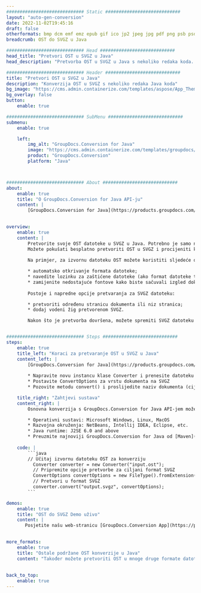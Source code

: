 ```yaml
---
############################# Static ############################
layout: "auto-gen-conversion"
date: 2022-11-02T19:45:16
draft: false
otherformats: bmp dcm emf emz epub gif ico jp2 jpeg jpg pdf png psb psd svg svgz tex tga tif tiff webp wmf wmz xps
breadcrumb: OST do SVGZ u Java

############################# Head ############################
head_title: "Pretvori OST u SVGZ u Java"
head_description: "Pretvorba OST u SVGZ u Java s nekoliko redaka koda. Pretvorite više od 160 formata datoteka pomoću GroupDocs API-ja za pretvorbu dokumenata za Java"

############################# Header ############################
title: "Pretvori OST u SVGZ u Java"
description: "Konverzija OST u SVGZ s nekoliko redaka Java koda"
bg_image: "https://cms.admin.containerize.com/templates/aspose/App_Themes/V3/images/bg/header1.png"
bg_overlay: false
button:
    enable: true

############################# SubMenu ############################
submenu:
    enable: true

    left:
        img_alt: "GroupDocs.Conversion for Java"
        image: "https://cms.admin.containerize.com/templates/groupdocs/images/product-logos/90x90-noborder/groupdocs-conversion-java.png"
        product: "GroupDocs.Conversion"
        platform: "Java"



############################# About ############################
about:
    enable: true
    title: "O GroupDocs.Conversion for Java API-ju"
    content: |
        [GroupDocs.Conversion for Java](https://products.groupdocs.com/conversion/java/) je napredni API za pretvorbu formata datoteka za pretvorbu između popularnih formata slika i dokumenata kao što su Microsoft Office, OpenDocument, PDF, HTML, e-pošta, CAD. i mnogo više sa samo nekoliko redaka koda. Izvorni API automatski otkriva formate izvornih dokumenata i nudi mnogo opcija za prilagodbu pretvorenih dokumenata. Zajedno s funkcijom izvlačenja informacija iz dokumenta, prema zadanim postavkama podržava i predmemoriju rezultata pretvorbe na lokalni disk. Međutim, bilo koja vrsta predmemorije može se podržati implementacijom odgovarajućih sučelja - Amazon S3, Dropbox, Google Drive, Windows Azure, Reddis ili bilo koja druga.
    

overview:
    enable: true
    content: |
        Pretvorite svoje OST datoteke u SVGZ u Java. Potrebno je samo nekoliko redaka Java koda na bilo kojoj platformi po vašem izboru, kao što su Windows, Linux, macOS.
        Možete pokušati besplatno pretvoriti OST u SVGZ i procijeniti kvalitetu rezultata pretvorbe. Uz jednostavne skripte za pretvorbu datoteka, možete isprobati sofisticiranije opcije za učitavanje izvorne datoteke OST i pohranjivanje izlaza SVGZ. 
        
        Na primjer, za izvornu datoteku OST možete koristiti sljedeće opcije učitavanja:

        * automatsko otkrivanje formata datoteke;
        * navedite lozinku za zaštićene datoteke (ako format datoteke to podržava);
        * zamijenite nedostajuće fontove kako biste sačuvali izgled dokumenta.
        
        Postoje i napredne opcije pretvaranja za SVGZ datoteku:

        * pretvoriti određenu stranicu dokumenta ili niz stranica;
        * dodaj vodeni žig pretvorenom SVGZ.

        Nakon što je pretvorba dovršena, možete spremiti SVGZ datoteku na vašu lokalnu stazu datoteke ili u bilo koju pohranu treće strane kao što su FTP, Amazon S3, Google Drive, Dropbox itd. Imajte na umu - za pretvorbu OST do SVGZ, ne morate instalirati nikakav dodatni softver, kao što su MS Office, Open Office, Adobe Acrobat Reader itd.


############################# Steps ############################
steps:
    enable: true
    title_left: "Koraci za pretvaranje OST u SVGZ u Java"
    content_left: |
        [GroupDocs.Conversion for Java](https://products.groupdocs.com/conversion/java/) programerima omogućuje jednostavno pretvaranje OST datoteke u SVGZ s nekoliko redaka koda.
        
        * Napravite novu instancu klase Converter i prenesite datoteku OST s punim putem
        * Postavite ConvertOptions za vrstu dokumenta na SVGZ
        * Pozovite metodu convert() i proslijedite naziv dokumenta (cijeli put) i format (SVGZ) kao parametar

    title_right: "Zahtjevi sustava"
    content_right: |
        Osnovna konverzija s GroupDocs.Conversion for Java API-jem može se izvesti sa samo nekoliko redaka koda. Naši API-ji podržani su na svim glavnim platformama i operativnim sustavima. Prije izvršavanja koda u nastavku, provjerite imate li sljedeće preduvjete instalirane na vašem sustavu.

        * Operativni sustavi: Microsoft Windows, Linux, MacOS
        * Razvojna okruženja: NetBeans, Intellij IDEA, Eclipse, etc.
        * Java runtime: J2SE 6.0 and above
        * Preuzmite najnoviji GroupDocs.Conversion for Java od [Maven](https://repository.groupdocs.com/webapp/#/artifacts/browse/tree/General/repo/com/groupdocs/groupdocs-conversion)
         
    code: |
        ```java    
        // Učitaj izvornu datoteku OST za konverziju
          Converter converter = new Converter("input.ost");
          // Pripremite opcije pretvorbe za ciljani format SVGZ
          ConvertOptions convertOptions = new FileType().fromExtension("svgz").getConvertOptions();
          // Pretvori u format SVGZ
          converter.convert("output.svgz", convertOptions);
        ```

demos:
    enable: true
    title: "OST do SVGZ Demo uživo"
    content: |
       Posjetite našu web-stranicu [GroupDocs.Conversion App](https://products.groupdocs.app/conversion/family) i odmah isprobajte konverziju OST u SVGZ. Besplatna demo verzija ima sljedeće prednosti
          

more_formats:
    enable: true
    title: "Ostale podržane OST konverzije u Java"
    content: "Također možete pretvoriti OST u mnoge druge formate datoteka. Pogledajte popis u nastavku."
       
       
back_to_top:
    enable: true
---
```

